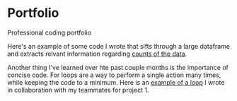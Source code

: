 # Portfolio
Professional coding portfolio

Here's an example of some code I wrote that sifts through a large dataframe and extracts relvant information regarding [counts of the data](https://github.com/reannpost/Portfolio/blob/master/Assignment%203%20Sample.md.webarchive).

Another thing I've learned over hte past couple months is the importance of concise code. For loops are a way to perform a single action many times, while keeping the code to a minimum. Here is an [example of a loop](forloop_example.md) I wrote in collaboration with my teammates for project 1.


